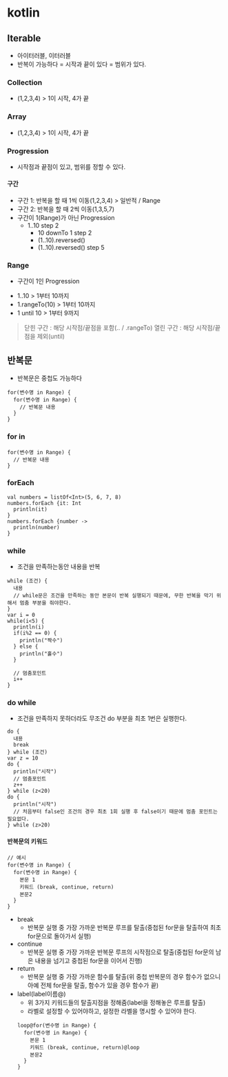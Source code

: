 # kotlin

## Iterable
- 아이터러블, 이터러블
- 반복이 가능하다 = 시작과 끝이 있다 = 범위가 있다.
### Collection
- (1,2,3,4) > 1이 시작, 4가 끝
### Array
- (1,2,3,4) > 1이 시작, 4가 끝
### Progression
- 시작점과 끝점이 있고, 범위를 정할 수 있다.
#### 구간
- 구간 1: 반복을 할 때 1씩 이동(1,2,3,4) > 일반적 / Range
- 구간 2: 반복을 할 때 2씩 이동(1,3,5,7)
- 구간이 1(Range)가 아닌 Progression
  + 1..10 step 2
    * 10 downTo 1 step 2
    * (1..10).reversed()
    * (1..10).reversed() step 5
### Range
-  구간이 1인 Progression
  + 1..10 > 1부터 10까지
  + 1.rangeTo(10) > 1부터 10까지
  + 1 until 10 > 1부터 9까지
> 닫힌 구간 : 해당 시작점/끝점을 포함(.. / .rangeTo)   열린 구간 : 해당 시작점/끝점을 제외(until)

## 반복문
- 반복문은 중첩도 가능하다
```
for(변수명 in Range) {
  for(변수명 in Range) {
    // 반복문 내용
  }
}
```
### for in
```
for(변수명 in Range) {
  // 반복문 내용
}
```
### forEach
```
val numbers = listOf<Int>(5, 6, 7, 8)
numbers.forEach {it: Int
  println(it)
}
numbers.forEach {number ->
  println(number)
}
```
### while
- 조건을 만족하는동안 내용을 반복
```
while (조건) {
  내용
  // while문은 조건을 만족하는 동안 본문이 반복 실행되기 때문에, 무한 반복을 막기 위해서 멈춤 부분을 줘야한다.
}
var i = 0
while(i<5) {
  println(i)
  if(i%2 == 0) {
    println("짝수")
  } else {
    println("홀수")
  }

  // 멈춤포인트
  i++
}
```
### do while
- 조건을 만족하지 못하더라도 무조건 do 부분을 최초 1번은 실행한다.
```
do {
  내용
  break
} while (조건)
var z = 10
do {
  println("시작")
  // 멈춤포인트
  z++
} while (z<20)
do {
  println("시작")
  // 처음부터 false인 조건의 경우 최초 1회 실행 후 false이기 때문에 멈춤 포인트는 필요없다.
} while (z>20)
```

#### 반복문의 키워드
```
// 예시
for(변수명 in Range) {
  for(변수명 in Range) {
    본문 1
    키워드 (break, continue, return)
    본문2
  }
}
```
- break
  + 반복문 실행 중 가장 가까운 반복문 루프를 탈출(중첩된 for문을 탈출하여 최초 for문으로 돌아가서 실행)
- continue
  + 반복문 실행 중 가장 가까운 반복문 루프의 시작점으로 탈출(중첩된 for문의 남은 내용을 넘기고 중첩된 for문을 이어서 진행)
- return
  + 반복문 실행 중 가장 가까운 함수를 탈출(위 중첩 반복문의 경우 함수가 없으니 아예 전체 for문을 탈출, 함수가 있을 경우 함수가 끝)
- label(label이름@)
  + 위 3가지 키워드들의 탈출지점을 정해줌(label을 정해놓은 루프를 탈출)
  + 라벨로 설정할 수 있어야하고, 설정한 라벨을 명시할 수 있어야 한다.
  ```
  loop@for(변수명 in Range) {
    for(변수명 in Range) {
      본문 1
      키워드 (break, continue, return)@loop
      본문2
    }
  }
  ```